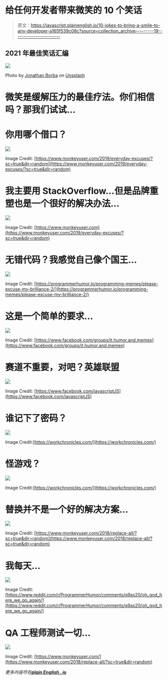 # 给任何开发者带来微笑的 10 个笑话

> 原文：<https://javascript.plainenglish.io/10-jokes-to-bring-a-smile-to-any-developer-a165f539c08c?source=collection_archive---------19----------------------->

## 2021 年最佳笑话汇编

![](img/868e02f7ae5cd0b76745162ad736d57e.png)

Photo by [Jonathan Borba](https://unsplash.com/@jonathanborba?utm_source=medium&utm_medium=referral) on [Unsplash](https://unsplash.com?utm_source=medium&utm_medium=referral)

# 微笑是缓解压力的最佳疗法。你们相信吗？那我们试试…

# 你用哪个借口？

![](img/8d71c66021900650224b291457635310.png)

Image Credit: [https://www.monkeyuser.com/2019/everyday-excuses/?sc=true&dir=random](https://www.monkeyuser.com/2019/everyday-excuses/?sc=true&dir=random)

# 我主要用 StackOverflow…但是品牌重塑也是一个很好的解决办法…

![](img/e5092a925965cc5e20c6bd8c37adce52.png)

Image Credit: [https://www.monkeyuser.com](https://www.monkeyuser.com/2019/everyday-excuses/?sc=true&dir=random)

# 无错代码？我感觉自己像个国王…

![](img/18aa6bc7f86d68f56bc84ca3dc56daa9.png)

Image Credit: [https://programmerhumor.io/programming-memes/please-excuse-my-brilliance-2/](https://programmerhumor.io/programming-memes/please-excuse-my-brilliance-2/)

# 这是一个简单的要求…

![](img/3fb1532ea5ef865a302cf993f6112c57.png)

Image Credit: [https://www.facebook.com/groups/it.humor.and.memes](https://www.facebook.com/groups/it.humor.and.memes)

# 赛道不重要，对吧？英雄联盟

![](img/24bd07cb8b7aac98e55e7d7fd5c941e6.png)

Image Credit: [https://www.facebook.com/javascriptJS](https://www.facebook.com/javascriptJS)

# 谁记下了密码？

![](img/49e6a03de74d934ee45aa5eb9f8e8430.png)

Image Credit:[https://workchronicles.com/](https://workchronicles.com/)

# 怪游戏？

![](img/bc72144b66b5ebedfd7d2a6f4bf90e6a.png)

Image Credit:[https://workchronicles.com/](https://workchronicles.com/)

# 替换并不是一个好的解决方案…

![](img/ad634daac8b5c08d35d736fc2321290b.png)

Image Credit: [https://www.monkeyuser.com/2018/replace-all/?sc=true&dir=random](https://www.monkeyuser.com/2018/replace-all/?sc=true&dir=random)

# 我每天…

![](img/b7cc7764bc9da2f8d836caf724c3efdc.png)

Image Credit: [https://www.reddit.com/r/ProgrammerHumor/comments/q9as20/oh_god_here_we_go_again/](https://www.reddit.com/r/ProgrammerHumor/comments/q9as20/oh_god_here_we_go_again/)

# QA 工程师测试一切…

![](img/ec7aa7ceb5c750e4c5da4825f1b5a52c.png)

Image Credit: [https://www.monkeyuser.com/](https://www.monkeyuser.com/2018/replace-all/?sc=true&dir=random)

*更多内容尽在*[***plain English . io***](http://plainenglish.io/)